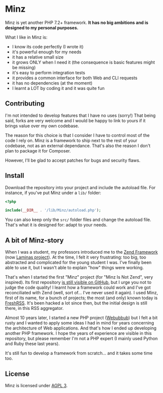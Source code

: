 # Minz

Minz is yet another PHP 7.2+ framework. **It has no big ambitions and is
designed to my personal purposes.**

What I like in Minz is:

- I know its code perfectly (I wrote it)
- it's powerful enough for my needs
- it has a relative small size
- it grows ONLY when I need it (the consequence is basic features might be
  missing)
- it's easy to perform integration tests
- it provides a common interface for both Web and CLI requests
- it has no dependencies (at the moment)
- I learnt a LOT by coding it and it was quite fun

## Contributing

I'm not intended to develop features that I have no uses (sorry!) That being
said, forks are very welcome and I would be happy to link to yours if it brings
value over my own codebase.

The reason for this choice is that I consider I have to control most of the
code I rely on. Minz is a framework to ship next to the rest of your codebase,
not as an external dependance. That's also the reason I don't plan to package
it for Composer.

However, I'll be glad to accept patches for bugs and security flaws.

## Install

Download the repository into your project and include the autoload file. For
instance, if you've put Minz under a `lib/` folder:

```php
<?php

include(__DIR__ . '/lib/Minz/autoload.php');
```

You can also keep only the `src/` folder files and change the autoload file.
That's what it is designed for: adapt to your needs.

## A bit of Minz-story

When I was a student, my professors introduced me to the [Zend Framework](https://framework.zend.com/)
(now [Laminas project](https://getlaminas.org/)). At the time, I felt it very
frustrating: too big, too abstracted and complicated for the young student I
was. I've finally been able to use it, but I wasn't able to explain "how"
things were working.

That's when I started the first "Minz" project (for "Minz Is Not Zend", very
inspired). Its first repository [is still visible on GitHub](https://github.com/marienfressinaud/MINZ),
but I urge you not to judge the code quality! I learnt how a framework could
work and I've got reconciliated with Zend (well, sort of… I've never used it
again). I used Minz, first of its name, for a bunch of projects; the most (and
only) known today is [FreshRSS](https://github.com/FreshRSS/FreshRSS). It's
been hacked a lot since then, but the initial design is still there, in this
RSS aggregator.

Almost 10 years later, I started a new PHP project ([Webubbub](https://github.com/flusio/Webubbub))
but I felt a bit rusty and I wanted to apply some ideas I had in mind for years
concerning the architecture of Web applications. And that's how I ended up
developing another PHP framework. I hope the years of experience are visible in
this repository, but please remember I'm not a PHP expert (I mainly used Python
and Ruby these last years).

It's still fun to develop a framework from scratch… and it takes some time too.

## License

Minz is licensed under [AGPL 3](./LICENSE.txt).
